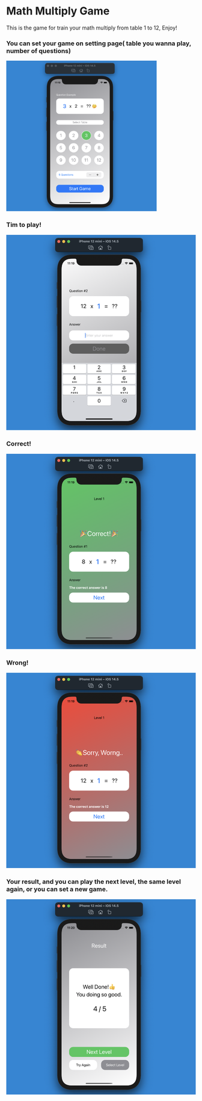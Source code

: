 #  Math Multiply Game

This is the game for train your math multiply from table 1 to 12, Enjoy!

### You can set your game on setting page( table you wanna play, number of questions)
<img src="./MultiMagic/setting.png" width="400" height="400"> 

### Tim to play!
![play](./MultiMagic/play.png)

### Correct!
![correct](./MultiMagic/correct.png)

### Wrong!
![wrong](./MultiMagic/wrong.png)

### Your result, and you can play the next level, the same level again, or you can set a new game.
![result](./MultiMagic/result.png)


